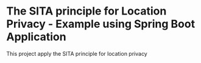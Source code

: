 # The SITA principle for Location Privacy - Example using Spring Boot Application

This project apply the SITA principle for location privacy
